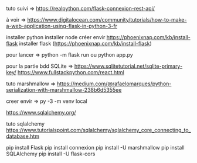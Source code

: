tuto suivi => https://realpython.com/flask-connexion-rest-api/

à voir => https://www.digitalocean.com/community/tutorials/how-to-make-a-web-application-using-flask-in-python-3-fr

installer python
installer node
créer envir https://phoenixnap.com/kb/install-flask
installer flask (https://phoenixnap.com/kb/install-flask)

pour lancer => python -m flask run ou python app.py

pour la partie bdd SQLite => https://www.sqlitetutorial.net/sqlite-primary-key/
https://www.fullstackpython.com/react.html

tuto marshmallow => https://medium.com/@rafaelomarques/python-serialization-with-marshmallow-238b6d5355ee

creer envir =>  py -3 -m venv local


https://www.sqlalchemy.org/

tuto sqlalchemy
https://www.tutorialspoint.com/sqlalchemy/sqlalchemy_core_connecting_to_database.htm

pip install Flask
pip install connexion
pip install -U marshmallow
pip install SQLAlchemy
pip install -U flask-cors